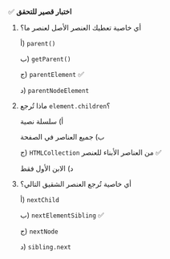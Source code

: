 ✅ **اختبار قصير للتحقق**
1.	أي خاصية تعطيك العنصر الأصل لعنصر ما؟
    
    أ) `parent()`
    
    ب) `getParent()`
    
    ج) `parentElement` ✅
    
    د) `parentNodeElement`
2.	ماذا تُرجع `element.children`؟
    
    أ) سلسلة نصية
    
    ب) جميع العناصر في الصفحة
    
    ج) `HTMLCollection` من العناصر الأبناء للعنصر ✅
    
    د) الابن الأول فقط
3.	أي خاصية تُرجع العنصر الشقيق التالي؟
    
    أ) `nextChild`
    
    ب) `nextElementSibling` ✅
    
    ج) `nextNode`
    
    د) `sibling.next`
